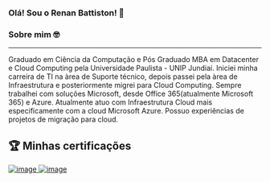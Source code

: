 ### Olá! Sou o Renan Battiston! 👋


### Sobre mim 🤓 
____________________________________________________________________________________________________________________
Graduado em Ciência da Computação e Pós Graduado MBA em Datacenter e Cloud Computing pela Universidade Paulista - 
UNIP Jundiaí. Iniciei minha carreira de TI na àrea de Suporte técnico, depois passei pela àrea de Infraestrutura e posteriormente migrei para Cloud Computing. Sempre trabalhei com soluções Microsoft, desde Office 365(atualmente Microsoft 365) e Azure. Atualmente atuo com Infraestrutura Cloud mais especificamente com a cloud Microsoft Azure. Possuo experiências de projetos de migração para cloud.


## 🏆 Minhas certificações

<a href="https://www.credly.com/earner/earned/badge/c12400cd-8b1a-4359-b55c-ac65f3f5996d"> ![image](https://user-images.githubusercontent.com/122320728/213888717-77e804fd-60a8-45dc-ad21-54cf98fad4e4.png) 
</a>
<a href="https://www.credly.com/earner/earned/badge/40ff366e-cb2f-47e7-8242-4c5d34763a43"> ![image](https://user-images.githubusercontent.com/122320728/213888986-ccf337e9-df04-481e-b529-b267208153b7.png)
</a>






<!--
**renanbattiston/renanbattiston** is a ✨ _special_ ✨ repository because its `README.md` (this file) appears on your GitHub profile.

Here are some ideas to get you started:

- 🔭 I’m currently working on ...
- 🌱 I’m currently learning ...
- 👯 I’m looking to collaborate on ...
- 🤔 I’m looking for help with ...
- 💬 Ask me about ...
- 📫 How to reach me: ...
- 😄 Pronouns: ...
- ⚡ Fun fact: ...
-->
